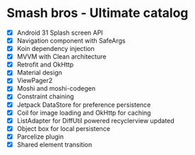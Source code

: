 # Smash bros - Ultimate catalog
- [x] Android 31 Splash screen API
- [x] Navigation component with SafeArgs
- [x] Koin dependency injection
- [x] MVVM with Clean architecture
- [x] Retrofit and OkHttp
- [x] Material design
- [x] ViewPager2
- [x] Moshi and moshi-codegen
- [x] Constraint chaining
- [x] Jetpack DataStore for preference persistence
- [x] Coil for image loading and OkHttp for caching
- [x] ListAdapter for DiffUtil powered recyclerview updated
- [x] Object box for local persistence
- [x] Parcelize plugin
- [x] Shared element transition